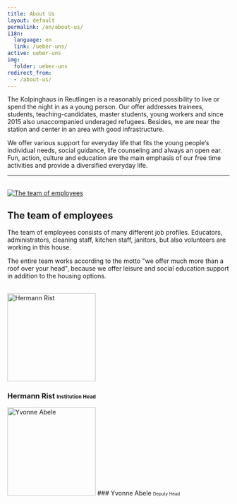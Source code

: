 ```yaml
---
title: About Us
layout: default
permalink: /en/about-us/
i18n:
  language: en
  link: /ueber-uns/
active: ueber-uns
img:
  folder: ueber-uns
redirect_from:
  - /about-us/
---
```


The Kolpinghaus in Reutlingen is a reasonably priced possibility to live or spend the night in as a young person. Our offer addresses trainees, students, teaching-candidates, master students, young workers and since 2015 also unaccompanied underaged refugees.
Besides, we are near the station and center in an area with good infrastructure.

We offer various support for everyday life that fits the young people’s individual needs, social guidance, life counseling and always an open ear.<br>
Fun, action, culture and education are the main emphasis of our free time activities and provide a diversified everyday life.

---

<br>

<div class="row">
<div class="col-lg-6 gallery">
<a href="{% include img-link id='mitarbeiter' %}" data-pswp-width="1920" data-pswp-height="1080">
<img class="img-fluid rounded mb-4" src="{% include img-link id='mitarbeiter' options='w_600' %}" alt="The team of employees" />
</a>
</div>
<div class="col-lg-6" markdown="1">

## The team of employees

The team of employees consists of many different job profiles. Educators, administrators, cleaning staff, kitchen staff, janitors, but also volunteers are working in this house.

The entire team works according to the motto "we offer much more than a roof over your head", because we offer leisure and social education support in addition to the housing options.

</div>
</div>
<br>
<div class="row">
<div class="col-lg-6  text-center mb-4" markdown="1">
<img class="rounded-circle img-fluid d-block mx-auto" width="200" height="200" src="{% include img-link id='rist' options='w_200,h_200' %}" alt="Hermann Rist">

### Hermann Rist <small style="font-size: 70%;">Institution Head</small>

</div>
<div class="col-lg-6 text-center mb-4" markdown="1">
<img class="rounded-circle img-fluid d-block mx-auto" width="200" height="200" src="{% include img-link id='abele' options='w_200,h_200' %}" alt="Yvonne Abele">
### Yvonne Abele <small style="font-size: 70%;">Deputy Head</small>
</div>
</div>
